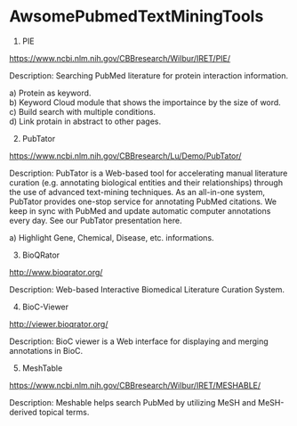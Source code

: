 # AwsomePubmedTextMiningTools
1. PIE

https://www.ncbi.nlm.nih.gov/CBBresearch/Wilbur/IRET/PIE/

Description: Searching PubMed literature for protein interaction information.

a) Protein as keyword.   
b) Keyword Cloud module that shows the importaince by the size of word.  
c) Build search with multiple conditions.  
d) Link protain in abstract to other pages.  


2. PubTator

https://www.ncbi.nlm.nih.gov/CBBresearch/Lu/Demo/PubTator/

Description: PubTator is a Web-based tool for accelerating manual literature curation (e.g. annotating biological entities and their relationships) through the use of advanced text-mining techniques. As an all-in-one system, PubTator provides one-stop service for annotating PubMed citations. We keep in sync with PubMed and update automatic computer annotations every day. See our PubTator presentation here. 

a) Highlight Gene, Chemical, Disease, etc. informations.  


3. BioQRator

http://www.bioqrator.org/

Description: Web-based Interactive Biomedical Literature Curation System. 


4. BioC-Viewer

http://viewer.bioqrator.org/

Description: BioC viewer is a Web interface for displaying and merging annotations in BioC.


5. MeshTable

https://www.ncbi.nlm.nih.gov/CBBresearch/Wilbur/IRET/MESHABLE/

Description: Meshable helps search PubMed by utilizing MeSH and MeSH-derived topical terms. 


